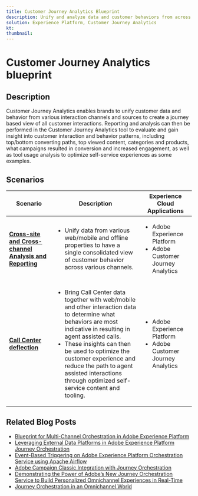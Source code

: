 ```yaml
---
title: Customer Journey Analytics Blueprint
description: Unify and analyze data and customer behaviors from across the customer journey
solution: Experience Platform, Customer Journey Analytics
kt: 
thumbnail: 
---
```


# Customer Journey Analytics blueprint

## Description

Customer Journey Analytics enables brands to unify customer data and behavior from various interaction channels and sources to create a journey based view of all customer interactions. Reporting and analysis can then be performed in the Customer Journey Analytics tool to evaluate and gain insight into customer interaction and behavior patterns, including top/bottom converting paths, top viewed content, categories and products, what campaigns resulted in conversion and increased engagement, as well as tool usage analysis to optimize self-service experiences as some examples.

## Scenarios

| Scenario | Description |  Experience Cloud Applications | 
|---|---|---|
| **[Cross-site and Cross-channel Analysis and Reporting](cross-site.md)**  | <ul><li>Unify data from various web/mobile and offline properties to have a single consolidated view of customer behavior across various channels.</li></ul> | <ul><li>Adobe Experience Platform</li><li>Adobe Customer Journey Analytics</li></ul>| 
| **[Call Center deflection](call-deflect.md)** | <ul><li>Bring Call Center data together with web/mobile and other interaction data to determine what behaviors are most indicative in resulting in agent assisted calls.</li><li>These insights can then be used to optimize the customer experience and reduce the path to agent assisted interactions through optimized self-service content and tooling.  </li></ul> | <ul><li>Adobe Experience Platform</li><li>Adobe Customer Journey Analytics</li> |

## Related Blog Posts

* [Blueprint for Multi-Channel Orchestration in Adobe Experience Platform](https://medium.com/adobetech/blueprint-for-multi-channel-orchestration-in-adobe-experience-platform-c68317e94184?source=your_stories_page-------------------------------------)
* [Leveraging External Data Platforms in Adobe Experience Platform Journey Orchestration](https://medium.com/adobetech/leveraging-external-data-platforms-in-adobe-experience-platform-journey-orchestration-54fc6134fe17?source=your_stories_page-------------------------------------)
* [Event-Based Triggering on Adobe Experience Platform Orchestration Service using Apache Airflow](https://medium.com/adobetech/event-based-triggering-on-adobe-experience-platform-orchestration-service-using-apache-airflow-8607b28251f1?source=your_stories_page-------------------------------------)
* [Adobe Campaign Classic Integration with Journey Orchestration](https://medium.com/adobetech/adobe-campaign-classic-integration-with-journey-orchestration-ae577653281?source=your_stories_page-------------------------------------)
* [Demonstrating the Power of Adobe’s New Journey Orchestration Service to Build Personalized Omnichannel Experiences in Real-Time](https://medium.com/adobetech/demonstrating-the-power-of-adobes-new-journey-orchestration-service-to-build-personalized-aa60d88cd34?source=your_stories_page-------------------------------------)
* [Journey Orchestration in an Omnichannel World](https://medium.com/adobetech/journey-orchestration-in-an-omnichannel-world-3a2d32d556d9?source=your_stories_page-------------------------------------)